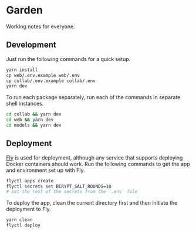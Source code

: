 # Garden

Working notes for everyone.

## Development

Just run the following commands for a quick setup.

```bash
yarn install
cp web/.env.example web/.env
cp collab/.env.example collab/.env
yarn dev
```

To run each package separately, run each of the commands in separate shell instances.

```bash
cd collab && yarn dev
cd web && yarn dev
cd models && yarn dev
```

## Deployment

[Fly](https://fly.io) is used for deployment, although any service that supports deploying Docker containers should work. Run the following commands to get the app and environment set up with Fly.

```bash
flyctl apps create
flyctl secrets set BCRYPT_SALT_ROUNDS=10
# set the rest of the secrets from the `.env` file
```

To deploy the app, clean the current directory first and then initiate the deployment to Fly.

```bash
yarn clean
flyctl deploy
```

